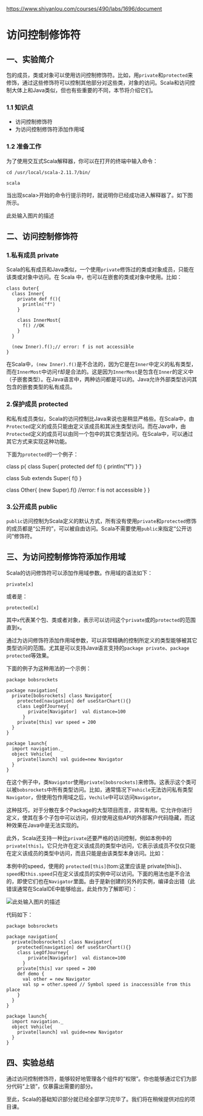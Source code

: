 https://www.shiyanlou.com/courses/490/labs/1696/document

# 访问控制修饰符
## 一、实验简介

包的成员，类或对象可以使用访问控制修饰符。比如，用`private`和`protected`来修饰，通过这些修饰符可以控制其他部分对这些类，对象的访问。Scala和访问控制大体上和Java类似，但也有些重要的不同，本节将介绍它们。

### 1.1 知识点

* 访问控制修饰符
* 为访问控制修饰符添加作用域
### 1.2 准备工作

为了使用交互式Scala解释器，你可以在打开的终端中输入命令：

    cd /usr/local/scala-2.11.7/bin/

    scala
当出现scala>开始的命令行提示符时，就说明你已经成功进入解释器了。如下图所示。

此处输入图片的描述

## 二、访问控制修饰符

### 1.私有成员 private

Scala的私有成员和Java类似，一个使用`private`修饰过的类或对象成员，只能在该类或对象中访问。在 Scala 中，也可以在嵌套的类或对象中使用。比如：

    class Outer{
      class Inner{
        private def f(){
          println("f")
        }

        class InnerMost{
          f() //OK
        }
      }

      (new Inner).f();// error: f is not accessible
    }
在Scala中，`(new Inner).f()`是不合法的，因为它是在`Inner`中定义的私有类型，而在`InnerMost`中访问`f`却是合法的。这是因为`InnerMost`是包含在`Inner`的定义中（子嵌套类型）。在Java语言中，两种访问都是可以的。Java允许外部类型访问其包含的嵌套类型的私有成员。

### 2.保护成员 protected

和私有成员类似，Scala的访问控制比Java来说也是稍显严格些。在Scala中，由`Protected`定义的成员只能由定义该成员和其派生类型访问。而在Java中，由`Protected`定义的成员可以由同一个包中的其它类型访问。在Scala中，可以通过其它方式来实现这种功能。

下面为`protected`的一个例子：

class p{
  class Super{
    protected def f() {
      println("f")
    }
  }

  class Sub extends Super{
    f()
  }

  class Other{
    (new Super).f() //error: f is not accessible
  }
}
### 3.公开成员 public

`public`访问控制为Scala定义的默认方式，所有没有使用`private`和`protected`修饰的成员都是“公开的”，可以被自由访问。Scala不需要使用`public`来指定“公开访问”修饰符。

## 三、为访问控制修饰符添加作用域

Scala的访问修饰符可以添加作用域参数。作用域的语法如下：

    private[x]
或者是：

    protected[x]
其中`x`代表某个包、类或者对象，表示可以访问这个`private`或的`protected`的范围直到`x`。

通过为访问修饰符添加作用域参数，可以非常精确的控制所定义的类型能够被其它类型访问的范围。尤其是可以支持Java语言支持的`package private`、`package protected`等效果。

下面的例子为这种用法的一个示例：

    package bobsrockets

    package navigation{
      private[bobsrockets] class Navigator{
        protected[navigation] def useStarChart(){}
        class LegOfJourney{
            private[Navigator]  val distance=100
          }
        private[this] var speed = 200
      }
    }

    package launch{
      import navigation._
      object Vehicle{
        private[launch] val guide=new Navigator
      }
    }
在这个例子中，类`Navigator`使用`private[bobsrockets]`来修饰。这表示这个类可以被`bobsrockets`中所有类型访问。比如，通常情况下`Vehicle`无法访问私有类型`Navigator`，但使用包作用域之后，`Vechile`中可以访问`Navigator`。

这种技巧，对于分散在多个Package的大型项目而言，非常有用。它允许你进行定义，使其在多个子包中可以访问，但对使用这些API的外部客户代码隐藏，而这种效果在Java中是无法实现的。

此外，Scala还支持一种比`private`还要严格的访问控制，例如本例中的`private[this]`。它只允许在定义该成员的类型中访问，它表示该成员不仅仅只能在定义该成员的类型中访问，而且只能是由该类型本身访问。比如：

本例中的speed，使用的 `protected[this]`(tom:这里应该是 private[this])、`speed`和`this.speed`只在定义该成员的实例中可以访问。下面的用法也是不合法的，即使它们也在`Navigator`里面。由于是新创建的另外的实例，编译会出错（此错误通常在ScalaIDE中能够给出，此处作为了解即可）：

![此处输入图片的描述](https://dn-anything-about-doc.qbox.me/document-uid162034labid1679timestamp1454486908064.png/wm)

代码如下：

    package bobsrockets

    package navigation{
      private[bobsrockets] class Navigator{
        protected[navigation] def useStarChart(){}
        class LegOfJourney{
            private[Navigator]  val distance=100
          }
        private[this] var speed = 200
        def demo {
          val other = new Navigator
          val sp = other.speed // Symbol speed is inaccessible from this place
        }
      }
    }

    package launch{
      import navigation._
      object Vehicle{
        private[launch] val guide=new Navigator
      }
    }

## 四、实验总结

通过访问控制修饰符，能够较好地管理各个组件的“权限”。你也能够通过它们为部分代码“上锁”，仅暴露出需要的部分。

至此，Scala的基础知识部分就已经全部学习完毕了。我们将在稍候提供对应的项目课。
